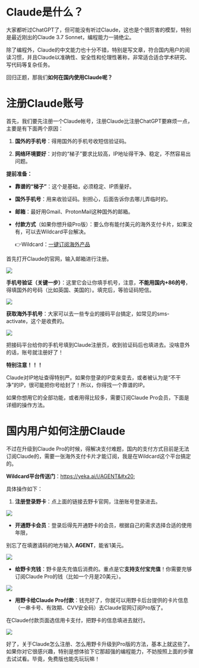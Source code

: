 # **Claude是什么？**

大家都听过ChatGPT了，但可能没有听过Claude，这也是个很厉害的模型，特别是最近刚出的Claude 3.7 Sonnet，编程能力一骑绝尘。

除了编程外，Claude的中文能力也十分不错，特别是写文章，符合国内用户的阅读习惯，并且Claude以准确性、安全性和伦理性著称，非常适合适合学术研究、写代码等复杂任务。



回归正题，那我们**如何在国内使用Claude呢？**



# **注册Claude账号**

首先，我们要先注册一个Claude帐号，注册Claude比注册ChatGPT要麻烦一点，主要是有下面两个原因：

1. **国外的手机号**：得用国外的手机号收短信验证码。

2. **网络环境要好**：对你的“梯子”要求比较高，IP地址得干净、稳定，不然容易出问题。



**提前准备：**

* **靠谱的“梯子”**：这个是基础，必须稳定、IP质量好。

* **国外手机号**：用来收验证码。别担心，后面告诉你去哪儿弄临时的。

* **邮箱**：最好用Gmail、ProtonMail这种国外的邮箱。

* **付款方式**（如果你想升级Pro版）：要么你有能付美元的海外支付卡片，如果没有，可以去Wildcard平台解决。

  &#x20;👉Wildcard：[一键订阅海外产品](https://yeka.ai/i/AGENT)



首先打开Claude的官网，输入邮箱进行注册。


![](https://workstation.sg.larksuite.com/space/api/box/stream/download/asynccode/?code=NTJjYzZkMzk2MTc1MjdiNTM3YTY1MDBhZmE0NThlZTlfWmw3MGlZS3FaOWY1bWhxQU94WGYxQXpNT0dqa05mRDFfVG9rZW46TDlWOGJ0WFlvb0ZLY2d4NEFMSmxzVzA2ZzJmXzE3NDYyODQ4MzA6MTc0NjI4ODQzMF9WNA)



**手机号验证（关键一步）**：这里它会让你填手机号，注意，**不能用国内+86的号**，得填国外的号码（比如英国、美国的）。填完后，等验证码短信。


![](https://workstation.sg.larksuite.com/space/api/box/stream/download/asynccode/?code=OTE0NWNjNDc1MzBhYjZmODM1YmQzZTM4MjVjM2NkOWNfN3BwY29vYjJYc1F0b0NNVXdOZVdablFieko2T2JtNlFfVG9rZW46THU3bmJuTFlMb0FIc2N4OHpnY2xoRjRPZzVlXzE3NDYyODQ4MzA6MTc0NjI4ODQzMF9WNA)



**获取海外手机号**：大家可以去一些专业的接码平台搞定，如常见的sms-activate，这个是收费的。


![](https://workstation.sg.larksuite.com/space/api/box/stream/download/asynccode/?code=MzE4NmUzM2YxNjBkZTAwYWE0ZGM3NmJmNWYzZDJjOTBfVlRjY1ZmdDlhdW1EaFd1VUhsZXcxVG83N1JzZTlJV1RfVG9rZW46TTZxcGJLSWhKb29URFB4UkJyR2xuYU1xZ0djXzE3NDYyODQ4MzA6MTc0NjI4ODQzMF9WNA)



把接码平台给你的手机号填到Claude注册页，收到验证码后也填进去。没啥意外的话，账号就注册好了！



**特别注意！！！**&#x20;



Claude对IP地址查得特别严。如果你登录的IP变来变去，或者被认为是“不干净”的IP，很可能把你号给封了！所以，你得找一个靠谱的IP。



如果你想用它的全部功能，或者用得比较多，需要订阅Claude Pro会员，下面是详细的操作方法。

# 国内用户如何注册Claude

不过在升级到Claude Pro的时候，得解决支付难题，国内的支付方式目前是无法订阅Claude的，需要一张海外支付卡片才能订阅，我是在Wildcard这个平台搞定的。

**Wildcard平台传送门**：https://yeka.ai/i/AGENT&#x20;



具体操作如下：



1. **注册登录野卡**：点上面的链接去野卡官网，注册账号登录进去。


![](https://workstation.sg.larksuite.com/space/api/box/stream/download/asynccode/?code=ZTNkYTFhNDJlYzRlYTNiMWZiNDRiNTExOTliN2VmOWRfNEhvMFJ4VnZEYmVrZWxGUTI5d0JtWVVZdzhCdnBDandfVG9rZW46T0I3dWJzR3czb2Q0V2V4cEljTmxSUDRtZ0hlXzE3NDYyODQ4MzA6MTc0NjI4ODQzMF9WNA)



* **开通野卡会员**：登录后得先开通野卡的会员，根据自己的需求选择合适的使用年限，



别忘了在填邀请码的地方输入 **AGENT**，能省1美元。


![](https://workstation.sg.larksuite.com/space/api/box/stream/download/asynccode/?code=OTkzMjJiZTFiMTVkNjQ2YmExMjc2ZTQyNmQzZDQxZjdfWmpiZGJKb1JIQktTdGdGN3RaRkthV0lDZXVDMXozVUpfVG9rZW46WDN4dWJRa1MybzF2QXd4QzJ1emxJb1FWZzdnXzE3NDYyODQ4MzA6MTc0NjI4ODQzMF9WNA)



* **给野卡充钱**：野卡是先充值后消费的。重点是它**支持支付宝充值**！你需要充够订阅Claude Pro的钱（比如一个月是20美元）。



![](https://workstation.sg.larksuite.com/space/api/box/stream/download/asynccode/?code=NDI5MjViM2M5NjAwYWIxZTVjNDU4ZjdiOWVlNWMyNGZfdFVGYmRTU2pkNzJPN2hnZldxc0xLcWtlNHRXMkJQV2JfVG9rZW46Q2d3WmJIZmVNbzFMeHJ4ZGlOQmwweGhlZ2VmXzE3NDYyODQ4MzA6MTc0NjI4ODQzMF9WNA)



* **用野卡给Claude Pro付款**：钱充好了，你就可以用野卡后台提供的卡片信息（一串卡号、有效期、CVV安全码）去Claude官网订阅Pro版了。



在Claude付款页面选信用卡支付，把野卡的信息填进去就行。

![](https://workstation.sg.larksuite.com/space/api/box/stream/download/asynccode/?code=OWY0YWNjMDIwN2MyYWNhOWNhMWNmYmIwZjk1YWM3ZGVfZ05zNFJ2dGdMcHJxVTRsdEZkbmp0R21lYjFDUEhBU2hfVG9rZW46SE52M2JQZm83b1NYa3B4V2RkWWw5MlJXZ1RkXzE3NDYyODQ4MzA6MTc0NjI4ODQzMF9WNA)



好了，关于Claude怎么注册、怎么用野卡升级到Pro版的方法，基本上就这些了。如果你对它很感兴趣，特别是想体验下它那超强的编程能力，不妨按照上面的步骤去试试看。毕竟，免费版也能先玩玩嘛！
